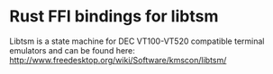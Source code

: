# Rust FFI bindings for libtsm

Libtsm is a state machine for DEC VT100-VT520 compatible terminal
emulators and can be found here:
http://www.freedesktop.org/wiki/Software/kmscon/libtsm/
